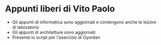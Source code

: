 # Appunti liberi di Vito Paolo
* Gli appunti di informatica sono aggiornati e contengono anche le lezioni di laboratorio
* Gli appunti di architetture sono aggiornati
* Presente lo script per l'esercizio di Gyordan
